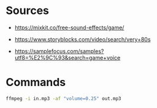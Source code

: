 # Sources

* https://mixkit.co/free-sound-effects/game/

* https://www.storyblocks.com/video/search/very+80s

* https://samplefocus.com/samples?utf8=%E2%9C%93&search=game+voice

# Commands

```bash
ffmpeg -i in.mp3 -af "volume=0.25" out.mp3
```